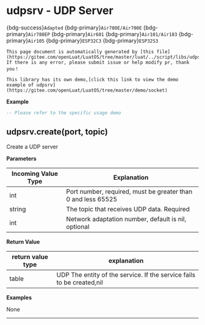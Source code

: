 # udpsrv - UDP Server

{bdg-success}`Adapted` {bdg-primary}`Air780E/Air700E` {bdg-primary}`Air780EP` {bdg-primary}`Air601` {bdg-primary}`Air101/Air103` {bdg-primary}`Air105` {bdg-primary}`ESP32C3` {bdg-primary}`ESP32S3`

```{note}
This page document is automatically generated by [this file](https://gitee.com/openLuat/LuatOS/tree/master/luat/../script/libs/udpsrv.lua). If there is any error, please submit issue or help modify pr, thank you！
```

```{tip}
This library has its own demo,[click this link to view the demo example of udpsrv](https://gitee.com/openLuat/LuatOS/tree/master/demo/socket)
```

**Example**

```lua
-- Please refer to the specific usage demo

```

## udpsrv.create(port, topic)



Create a UDP server

**Parameters**

|Incoming Value Type | Explanation|
|-|-|
|int|Port number, required, must be greater than 0 and less 65525|
|string|The topic that receives UDP data. Required|
|int|Network adaptation number, default is nil, optional|

**Return Value**

|return value type | explanation|
|-|-|
|table|UDP The entity of the service. If the service fails to be created,nil|

**Examples**

None

---

